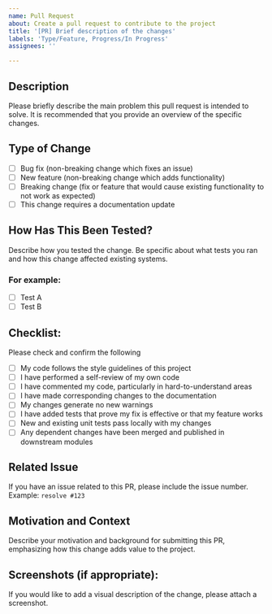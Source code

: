 ```yaml
---
name: Pull Request
about: Create a pull request to contribute to the project
title: '[PR] Brief description of the changes'
labels: 'Type/Feature, Progress/In Progress'
assignees: ''

---
```


## Description
Please briefly describe the main problem this pull request is intended to solve. It is recommended that you provide an overview of the specific changes. 

## Type of Change
- [ ] Bug fix (non-breaking change which fixes an issue)
- [ ] New feature (non-breaking change which adds functionality)
- [ ] Breaking change (fix or feature that would cause existing functionality to not work as expected)
- [ ] This change requires a documentation update

## How Has This Been Tested?
Describe how you tested the change. Be specific about what tests you ran and how this change affected existing systems. 

### For example:
- [ ] Test A
- [ ] Test B

## Checklist:
Please check and confirm the following 

- [ ] My code follows the style guidelines of this project
- [ ] I have performed a self-review of my own code
- [ ] I have commented my code, particularly in hard-to-understand areas
- [ ] I have made corresponding changes to the documentation
- [ ] My changes generate no new warnings
- [ ] I have added tests that prove my fix is effective or that my feature works
- [ ] New and existing unit tests pass locally with my changes
- [ ] Any dependent changes have been merged and published in downstream modules

## Related Issue
If you have an issue related to this PR, please include the issue number. Example: `resolve #123` 

## Motivation and Context
Describe your motivation and background for submitting this PR, emphasizing how this change adds value to the project. 

## Screenshots (if appropriate):
If you would like to add a visual description of the change, please attach a screenshot. 

